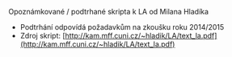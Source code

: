 Opoznámkované / podtrhané skripta k LA od Milana Hladíka
- Podtrhání odpovídá požadavkům na zkoušku roku 2014/2015
- Zdroj skript: [http://kam.mff.cuni.cz/~hladik/LA/text_la.pdf](http://kam.mff.cuni.cz/~hladik/LA/text_la.pdf)